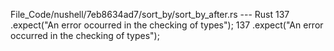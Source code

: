 File_Code/nushell/7eb8634ad7/sort_by/sort_by_after.rs --- Rust
137                     .expect("An error ocourred in the checking of types");                                                                               137                     .expect("An error occurred in the checking of types");


